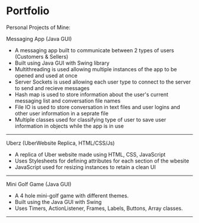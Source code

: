 # Portfolio
Personal Projects of Mine: 


Messaging App (Java GUI)
- A messaging app built to communicate between 2 types of users (Customers & Sellers)
- Built using Java GUI with Swing library
- Multithreading is used allowing multiple instances of the app to be opened and used at once
- Server Sockets is used allowing each user type to connect to the server to send and recieve messages
- Hash map is used to store information about the user's current messaging list and conversation file names
- File IO is used to store conversation in text files and user logins and other user information in a seprate file
- Multiple classes used for classifying type of user to save user information in objects while the app is in use
  
-----------------------------------------------------------------------------------------------------------------------
Uberz (UberWebsite Replica, HTML/CSS/Js)
- A replica of Uber website made using HTML, CSS, JavaScript
- Uses Stylesheets for defining attributes for each section of the wbesite
- JavaScript used for resizing instances to retain a clean UI

-----------------------------------------------------------------------------------------------------------------------
Mini Golf Game (Java GUI)
- A 4 hole mini-golf game with different themes. 
- Built using the Java GUI with Swing 
- Uses Timers, ActionListener, Frames, Labels, Buttons, Array classes.

-----------------------------------------------------------------------------------------------------------------------
